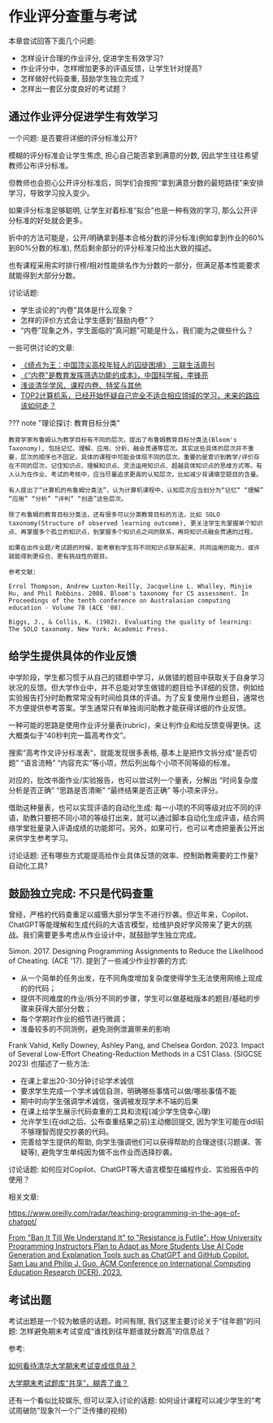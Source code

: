 # 作业评分查重与考试

本章尝试回答下面几个问题:

- 怎样设计合理的作业评分, 促进学生有效学习?
- 作业评分中，怎样增加更多的评语反馈，让学生针对提高?
- 怎样做好代码查重, 鼓励学生独立完成？
- 怎样出一套区分度良好的考试题？

## 通过作业评分促进学生有效学习

一个问题: 是否要将详细的评分标准公开?

模糊的评分标准会让学生焦虑, 担心自己能否拿到满意的分数, 因此学生往往希望教师公布评分标准。

但教师也会担心公开评分标准后，同学们会按照“拿到满意分数的最短路径”来安排学习，导致学习投入变少。

如果评分标准足够聪明, 让学生对着标准“拟合”也是一种有效的学习, 那么公开评分标准的好处就会更多。

折中的方法可能是，公开/明确拿到基本合格分数的评分标准(例如拿到作业的60%到80%分数的标准), 然后剩余部分的评分标准只给出大致的描述。

也有课程采用实时排行榜/相对性能排名作为分数的一部分，但满足基本性能要求就能得到大部分分数。

讨论话题: 

- 学生谈论的“内卷”具体是什么现象？
- 怎样的评价方式会让学生感到“鼓励内卷”？
- “内卷”现象之外，学生面临的“真问题”可能是什么，我们能为之做些什么？

一些可供讨论的文章: 

- [《绩点为王：中国顶尖高校年轻人的囚徒困境》 三联生活周刊](https://www.sohu.com/a/419676894_105067)
- [《“内卷”是教育发挥筛选功能的成本》，中国科学报，李锋亮](https://news.sciencenet.cn/htmlnews/2021/5/458355.shtm)
- [浅谈清华学风、课程内卷、特奖与其他](https://mp.weixin.qq.com/s/QZHvnRcICYpq8411PxJ78g)
- [TOP2计算机系，已经开始怀疑自己完全不适合相应领域的学习，未来的路应该如何走？](https://www.zhihu.com/question/349438744)

??? note "理论探讨: 教育目标分类"

    教育学家布鲁姆认为教学目标有不同的层次，提出了布鲁姆教育目标分类法(Bloom's Taxonomy), 包括记忆、理解、应用、分析、融会贯通等层次。其实这些具体的层次并不重要，层次的顺序也不固定，具体的课程中可能会体现不同的层次。重要的是意识到教学/评价存在不同的层次，记住知识点、理解知识点、灵活运用知识点、超越具体知识点的思维方式等。有人认为在作业、考试的考核中，应当尽量追求更高的认知层次，比如减少背诵填空题目的含量。
    
    有人提出了“计算机的布鲁姆分类法”，认为计算机课程中，认知层次应当划分为“记忆“ “理解” “应用” “分析” “评判” “创造”这些层次。

    除了布鲁姆的教育目标分类法，还有很多可以分类教育目标的方法，比如 SOLO taxonomy(Structure of observed learning outcome), 更关注学生先掌握单个知识点、再掌握多个孤立的知识点，到掌握多个知识点之间的联系，再将知识点融会贯通的过程。

    如果在出作业题/考试题的时候，能考察到学生将不同知识点联系起来、共同运用的能力，或许就能得到更综合、更有挑战性的题目。

    参考文献: 
    
    Errol Thompson, Andrew Luxton-Reilly, Jacqueline L. Whalley, Minjie Hu, and Phil Robbins. 2008. Bloom's taxonomy for CS assessment. In Proceedings of the tenth conference on Australasian computing education - Volume 78 (ACE '08).

    Biggs, J., & Collis, K. (1982). Evaluating the quality of learning: The SOLO taxonomy. New York: Academic Press.

## 给学生提供具体的作业反馈

中学阶段，学生都习惯于从自己的错题中学习，从做错的题目中获取关于自身学习状况的反馈。但大学作业中，并不总能对学生做错的题目给予详细的反馈，例如给实验报告打分时助教常常没有时间给具体的评语。为了反复使用作业题目，通常也不方便提供参考答案。学生通常只有单独询问助教才能获得详细的作业反馈。

一种可能的思路是使用作业评分量表(rubric)，来让判作业和给反馈变得更快。这大概类似于“40秒判完一篇高考作文”。

搜索“高考作文评分标准表“，就能发现很多表格, 基本上是把作文拆分成“是否切题” “语言流畅” “内容充实“等小项，然后列出每个小项不同等级的标准。

对应的，批改书面作业/实验报告，也可以尝试列一个量表，分解出 “时间复杂度分析是否正确” “思路是否清晰” “最终结果是否正确” 等小项来评分。

借助这种量表，也可以实现评语的自动化生成: 每一小项的不同等级对应不同的评语，助教只要把不同小项的等级打出来，就可以通过脚本自动化生成评语，结合网络学堂批量录入评语成绩的功能即可。另外，如果可行，也可以考虑把量表公开出来供学生参考学习。

讨论话题: 还有哪些方式能提高给作业具体反馈的效率、控制助教需要的工作量? 自动化工具? 

## 鼓励独立完成: 不只是代码查重

曾经，严格的代码查重足以威慑大部分学生不进行抄袭。但近年来，Copilot、ChatGPT等能理解和生成代码的大语言模型，给维护良好学风带来了更大的挑战。我们需要更多考虑从作业设计中，就鼓励学生独立完成。

Simon. 2017. Designing Programming Assignments to Reduce the Likelihood of Cheating. (ACE '17). 提到了一些减少作业抄袭的方式: 

- 从一个简单的任务出发，在不同角度增加复杂度使得学生无法使用网络上现成的的代码；
- 提供不同难度的作业/拆分不同的步骤，学生可以做基础版本的题目/基础的步骤来获得大部分分数；
- 每个学期对作业的细节进行微调；
- 准备较多的不同测例，避免测例泄漏带来的影响

Frank Vahid, Kelly Downey, Ashley Pang, and Chelsea Gordon. 2023. Impact of Several Low-Effort Cheating-Reduction Methods in a CS1 Class. (SIGCSE 2023) 也描述了一些方法:

- 在课上拿出20-30分钟讨论学术诚信
- 要求学生完成一个学术诚信自测，明确哪些事情可以做/哪些事情不能
- 期中时向学生强调学术诚信，强调被发现学术不端的后果
- 在课上给学生展示代码查重的工具和流程(减少学生侥幸心理)
- 允许学生(在ddl之后、公布查重结果之前)主动撤回提交, 因为学生可能在ddl前不够理智而提交抄袭的代码。
- 完善给学生提供的帮助, 向学生强调他们可以获得帮助的合理途径(习题课、答疑等), 避免学生单纯因为做不出作业而选择抄袭。

讨论话题: 如何应对Copilot、ChatGPT等大语言模型在编程作业、实验报告中的使用？

相关文章:

https://www.oreilly.com/radar/teaching-programming-in-the-age-of-chatgpt/ 


[From "Ban It Till We Understand It" to "Resistance is Futile": How University Programming Instructors Plan to Adapt as More Students Use AI Code Generation and Explanation Tools such as ChatGPT and GitHub Copilot. Sam Lau and Philip J. Guo. ACM Conference on International Computing Education Research (ICER), 2023.](https://pg.ucsd.edu/publications/cs-instructors-adapting-to-chatgpt-copilot-ai-tools_ICER-2023.pdf)

## 考试出题

考试出题是一个较为敏感的话题。时间有限, 我们这里主要讨论关于“往年题”的问题: 怎样避免期末考试变成“谁找到往年题谁就分数高”的信息战？

参考: 

[如何看待清华大学期末考试变成信息战？](https://www.zhihu.com/question/265816912)

[大学期末考试题库“共享”，糊弄了谁？](http://news.cyol.com/gb/articles/2022-01/05/content_NRWLXH8WV.html)

还有一个看似比较娱乐, 但可以深入讨论的话题: 如何设计课程可以减少学生的“考试周破防”现象?(一个广泛传播的视频)